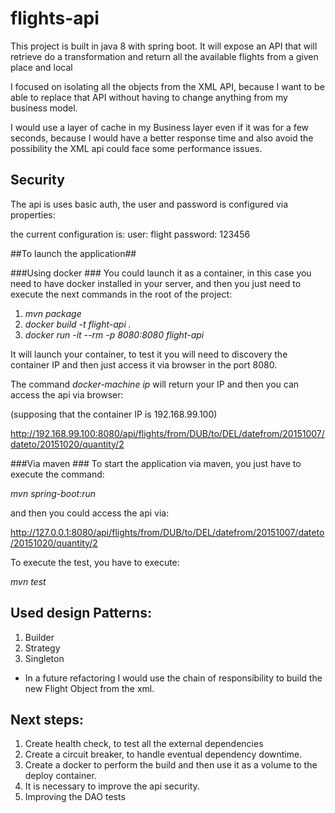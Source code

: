 # flights-api

This project is built in java 8 with spring boot. It will expose an API that will retrieve do a transformation and return all the available flights from a given place and local 

I focused on isolating all the objects from the XML API, because I want to be able to replace that API without having to change anything from my business model.

I would use a layer of cache in my Business layer even if it was for a few seconds, because I would have a better response time and also avoid the possibility the XML api could face some performance issues.

## Security

The api is uses basic auth, the user and password is configured via properties:

the current configuration is:
user: flight 
password: 123456

##To launch the application##

###Using docker ###
You could launch it as a container, in this case you need to have docker installed in your server, 
and then you just need to execute the next commands in the root of the project:

1. *mvn package*
2. *docker build -t flight-api .*
3. *docker run -it --rm -p 8080:8080 flight-api*

It will launch your container, to test it  you will need to discovery the container IP and then just access it via browser in the port 8080.

The command *docker-machine ip* will return your IP and then you can access the api via browser:

(supposing that the container IP is 192.168.99.100)

http://192.168.99.100:8080/api/flights/from/DUB/to/DEL/datefrom/20151007/dateto/20151020/quantity/2


###Via maven ###
To start the application via maven, you just have to execute the command: 

*mvn spring-boot:run*

and then you could access the api via: 

http://127.0.0.1:8080/api/flights/from/DUB/to/DEL/datefrom/20151007/dateto/20151020/quantity/2

To execute the test, you have to execute: 

*mvn test*

## Used design Patterns: ##
1. Builder
2. Strategy
3. Singleton
- In a future refactoring I would use the chain of responsibility to build the new Flight Object from the xml.

## Next steps:
1. Create health check, to test all the external dependencies
2. Create a circuit breaker, to handle eventual dependency downtime.
3. Create a docker to perform the build and then use it as a volume to the deploy container.
4. It is necessary to improve the api security.
5. Improving the DAO tests